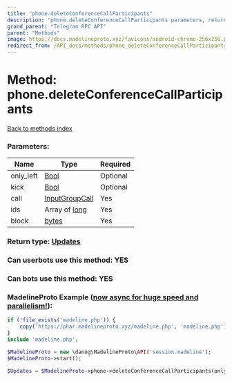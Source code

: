 ```yaml
---
title: "phone.deleteConferenceCallParticipants"
description: "phone.deleteConferenceCallParticipants parameters, return type and example"
grand_parent: "Telegram RPC API"
parent: "Methods"
image: https://docs.madelineproto.xyz/favicons/android-chrome-256x256.png
redirect_from: /API_docs/methods/phone_deleteConferenceCallParticipants.html
---
```

# Method: phone.deleteConferenceCallParticipants
[Back to methods index](index.html)



### Parameters:

| Name     |    Type       | Required |
|----------|---------------|----------|
|only\_left|[Bool](/API_docs/types/Bool.html) | Optional|
|kick|[Bool](/API_docs/types/Bool.html) | Optional|
|call|[InputGroupCall](/API_docs/types/InputGroupCall.html) | Yes|
|ids|Array of [long](/API_docs/types/long.html) | Yes|
|block|[bytes](/API_docs/types/bytes.html) | Yes|


### Return type: [Updates](/API_docs/types/Updates.html)

### Can userbots use this method: **YES**

### Can bots use this method: **YES**


### MadelineProto Example ([now async for huge speed and parallelism!](https://docs.madelineproto.xyz/docs/ASYNC.html)):


```php
if (!file_exists('madeline.php')) {
    copy('https://phar.madelineproto.xyz/madeline.php', 'madeline.php');
}
include 'madeline.php';

$MadelineProto = new \danog\MadelineProto\API('session.madeline');
$MadelineProto->start();

$Updates = $MadelineProto->phone->deleteConferenceCallParticipants(only_left: $Bool, kick: $Bool, call: $InputGroupCall, ids: [$long, $long], block: 'bytes', );
```


